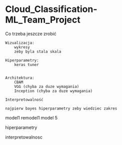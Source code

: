 # Cloud_Classification-ML_Team_Project

Co trzeba jeszcze zrobić



    Wizualizacja:
        wykresy
        zeby byla stala skala

    Hiperparametry:
        keras tuner
    

    Architektura:
        CBAM 
        VGG (chyba za duze wymagania)
        Inception (chyba za duze wymagania)
    
    Interpretowalność
        
    najpierw bayes hiperparametry zeby wiedziec zakres



model1
remodel1
model 5

hiperparametry


interpretowalnosc

